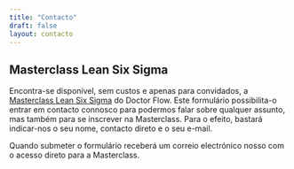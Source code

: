 ```yaml
---
title: "Contacto"
draft: false
layout: contacto
---
```


## Masterclass Lean Six Sigma

Encontra-se disponível, sem custos e apenas para convidados, a [Masterclass Lean Six Sigma](http://localhost:1313/tbls/lean-six-sigma/) do Doctor Flow. Este formulário possibilita-o entrar em contacto connosco para podermos falar sobre qualquer assunto, mas também para se inscrever na Masterclass. Para o efeito, bastará indicar-nos o seu nome, contacto direto e o seu e-mail.

Quando submeter o formulário receberá um correio electrónico nosso com o acesso direto para a Masterclass.
